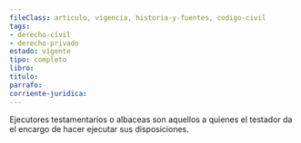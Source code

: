 ```yaml
---
fileClass: articulo, vigencia, historia-y-fuentes, codigo-civil
tags:
- derecho-civil
- derecho-privado
estado: vigente
tipo: completo
libro:
titulo:
parrafo:
corriente-juridica:
---
```

Ejecutores testamentarios o albaceas son aquellos a quienes el testador da el encargo de hacer ejecutar sus disposiciones.